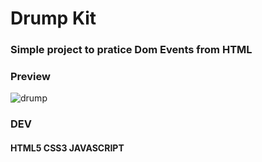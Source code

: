 # Drump Kit
<h3>
Simple project to pratice Dom Events from HTML </h3>


### Preview

![drump](https://github.com/ayushsrivastav0811/Hacktoberfest-/blob/main/Ayush/images/drum.png)

### DEV
<h4>
HTML5
CSS3
JAVASCRIPT
</h4>


